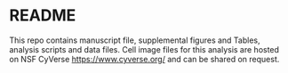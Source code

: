 # README

This repo contains manuscript file, supplemental figures and Tables, analysis scripts and data files. Cell image files for this analysis are hosted on NSF CyVerse https://www.cyverse.org/ and can be shared on request.
